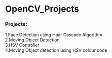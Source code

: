 # OpenCV_Projects
### Projects:
1.Face Detection using Haar Cascade Algorithm<br>
2.Moving Object Detection<br>
3.HSV Controller<br>
4.Moving Object detection using HSV colour code<br>
